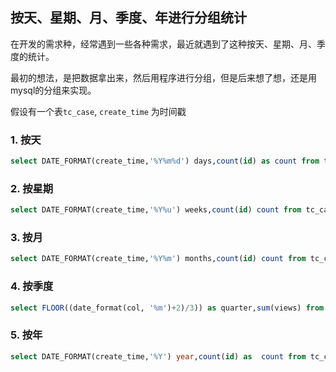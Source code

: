## 按天、星期、月、季度、年进行分组统计

在开发的需求种，经常遇到一些各种需求，最近就遇到了这种按天、星期、月、季度的统计。

最初的想法，是把数据拿出来，然后用程序进行分组，但是后来想了想，还是用mysql的分组来实现。

假设有一个表`tc_case`, `create_time` 为时间戳

### 1. 按天

```sql
select DATE_FORMAT(create_time,'%Y%m%d') days,count(id) as count from tc_case group by days;
```

### 2. 按星期

```sql
select DATE_FORMAT(create_time,'%Y%u') weeks,count(id) count from tc_case group by weeks;
```

### 3. 按月

```sql
select DATE_FORMAT(create_time,'%Y%m') months,count(id) count from tc_case group by months;
```

### 4. 按季度

```sql
select FLOOR((date_format(col, '%m')+2)/3)) as quarter,sum(views) from tc_case group by quarter; 
```

### 5. 按年

```sql
select DATE_FORMAT(create_time,'%Y') year,count(id) as  count from tc_case group by year;
```

